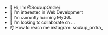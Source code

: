 - 👋 Hi, I’m @SoukupOndrej
- 👀 I’m interested in Web Development
- 🌱 I’m currently learning MySQL
- 💞️ I’m looking to collaborate on ...
- 📫 How to reach me instagram: soukup_ondra_

<!---
SoukupOndrej/SoukupOndrej is a ✨ special ✨ repository because its `README.md` (this file) appears on your GitHub profile.
You can click the Preview link to take a look at your changes.
--->
